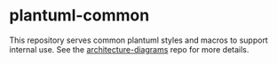 # plantuml-common
This repository serves common plantuml styles and macros to support internal use.  See the [architecture-diagrams](https://code.cargurus.com/cargurus-eng/architecture-diagrams) repo for more details.

